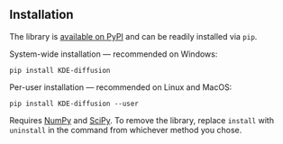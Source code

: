 ﻿Installation
------------

The library is [available on PyPI][1] and can be readily installed via `pip`.

System-wide installation — recommended on Windows:
```none
pip install KDE-diffusion
```

Per-user installation — recommended on Linux and MacOS:
```none
pip install KDE-diffusion --user
```

Requires [NumPy][2] and [SciPy][3]. To remove the library, replace
`install` with `uninstall` in the command from whichever method you
chose.

[1]: https://pypi.org/project/KDE-diffusion/
[2]: https://numpy.org/
[3]: https://scipy.org/
